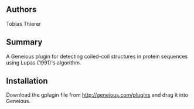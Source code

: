 ## Authors
Tobias Thierer

## Summary
A Geneious plugin for detecting coiled-coil structures in protein sequences using Lupas (1991)'s algorithm.

## Installation
Download the gplugin file from http://geneious.com/plugins and drag it into Geneious.